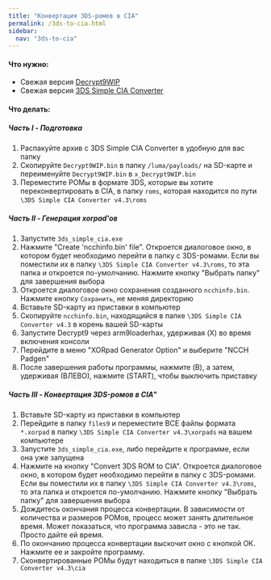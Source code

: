 ```yaml
---
title: "Конвертация 3DS-ромов в CIA"
permalink: /3ds-to-cia.html
sidebar:
  nav: "3ds-to-cia"
---
```


#### <a name="what_need" />Что нужно: 
* Свежая версия [Decrypt9WIP](https://github.com/d0k3/Decrypt9WIP/releases/latest)
* Свежая версия [3DS Simple CIA Converter](https://gbatemp.net/attachments/3ds-simple-cia-converter-v4-3-rar.46661/)

#### <a name="instructions" />Что делать:

##### <a name="part1" />Часть I -  Подготовка
1. Распакуйте архив с 3DS Simple CIA Converter в удобную для вас папку
2. Скопируйте `Decrypt9WIP.bin` в папку `/luma/payloads/` на SD-карте и переименуйте `Decrypt9WIP.bin` в `x_Decrypt9WIP.bin`
3. Переместите РОМы в формате 3DS, которые вы хотите переконвертировать в CIA, в папку `roms`, которая находится по пути `\3DS Simple CIA Converter v4.3\roms`

##### <a name="part2" />Часть II -  Генерация xorpad'ов
1. Запустите `3ds_simple_cia.exe`
2. Нажмите "Create 'ncchinfo.bin' file". Откроется диалоговое окно, в котором будет необходимо перейти в папку с 3DS-ромами. Если вы поместили их в папку `\3DS Simple CIA Converter v4.3\roms`, то эта папка и откроется по-умолчанию. Нажмите кнопку "Выбрать папку" для завершения выбора
3. Откроется диалоговое окно сохранения созданного `ncchinfo.bin`. Нажмите кнопку `Сохранить`, не меняя директорию
4. Вставьте SD-карту из приставки в компьютер
5. Скопируйте `ncchinfo.bin`, находящийся в папке `\3DS Simple CIA Converter v4.3` в корень вашей SD-карты
6. Запустите Decrypt9 через arm9loaderhax, удерживая (X) во время включения консоли
7. Перейдите в меню "XORpad Generator Option" и выберите "NCCH Padgen"
8. После завершения работы программы, нажмите (B), а затем, удерживая (ВЛЕВО), нажмите (START), чтобы выключить приставку

##### <a name="part3" />Часть III - Конвертация 3DS-ромов в CIA"
1. Вставьте SD-карту из приставки в компьютер
2. Перейдите в папку `files9` и переместите ВСЕ файлы формата `*.xorpad` в папку `\3DS Simple CIA Converter v4.3\xorpads` на вашем компьютере
3. Запустите `3ds_simple_cia.exe`, либо перейдите к программе, если она уже запущена
4. Нажмите на кнопку "Convert 3DS ROM to CIA". Откроется диалоговое окно, в котором будет необходимо перейти в папку с 3DS-ромами. Если вы поместили их в папку `\3DS Simple CIA Converter v4.3\roms`, то эта папка и откроется по-умолчанию. Нажмите кнопку "Выбрать папку" для завершения выбора
5. Дождитесь окончания процесса конвертации. В зависимости от количества и размеров РОМов, процесс может занять длительное время. Может показаться, что программа зависла - это не так. Просто дайте ей время. 
6. По окончанию процесса конвертации выскочит окно с кнопкой ОК. Нажмите ее и закройте программу.
7. Сконвертированные РОМы будут находиться в папке `\3DS Simple CIA Converter v4.3\cia`

